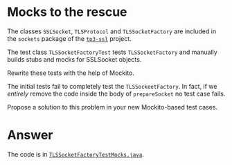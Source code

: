# Mocks to the rescue

The classes `SSLSocket`, `TLSProtocol` and `TLSSocketFactory` are included in the `sockets` package of the [`tp3-ssl`](../code/tp3-ssl) project.

The test class `TLSSocketFactoryTest` tests `TLSSocketFactory` and manually builds stubs and mocks for SSLSocket objects.

Rewrite these tests with the help of Mockito.

The initial tests fail to completely test the `TLSSockeetFactory`. In fact, if we _entirely_ remove the code inside the body of `prepareSocket` no test case fails.

Propose a solution to this problem in your new Mockito-based test cases.

# Answer

The code is in [`TLSSocketFactoryTestMocks.java`](../code/tp3-ssl/src/test/java/fr/istic/vv/TLSSocketFactoryTestMocks.java).
